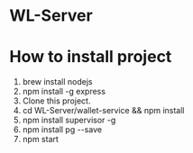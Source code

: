 # WL-Server

# How to install project

1. brew install nodejs
2. npm install -g express
3. Clone this project.
4. cd WL-Server/wallet-service && npm install
5. npm install supervisor -g
6. npm install pg --save
7. npm start
